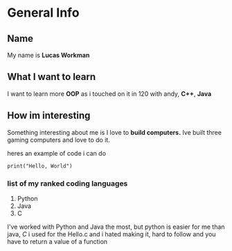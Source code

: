 # General Info

## Name
My name is **Lucas Workman** 

## What I want to learn
I want to learn more **OOP** as i touched on it in 120 with andy, **C++**, **Java**

## How im interesting
Something interesting about me is I love to  **build computers.** Ive built three gaming computers and love to do it.

heres an example of code i can do 

``` 
print("Hello, World")

 ```

### list of my ranked coding languages

<ol>
  <li>Python</li>
  <li>Java</li>
  <li>C</li>
</ol>

I've worked with Python and Java the most, but python is easier for me than java, *C* i used for the Hello.c and i hated making it, hard to follow and you have to return a value of a function

